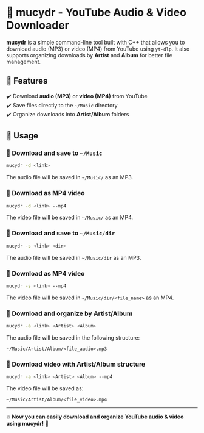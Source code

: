# 🎵 mucydr - YouTube Audio & Video Downloader  

**mucydr** is a simple command-line tool built with C++ that allows you to download audio (MP3) or video (MP4) from YouTube using `yt-dlp`. It also supports organizing downloads by **Artist** and **Album** for better file management.  

## 📌 Features  
✔️ Download **audio (MP3)** or **video (MP4)** from YouTube  
✔️ Save files directly to the `~/Music` directory  
✔️ Organize downloads into **Artist/Album** folders  

## 🚀 Usage  

### 🔹 Download and save to `~/Music`  
```sh
mucydr -d <link>
```
The audio file will be saved in `~/Music/` as an MP3.  

### 🔹 Download as **MP4 video**  
```sh
mucydr -d <link> --mp4
```
The video file will be saved in `~/Music/` as an MP4.  

### 🔹 Download and save to `~/Music/dir`  
```sh
mucydr -s <link> <dir>
```
The audio file will be saved in `~/Music/dir` as an MP3.

### 🔹 Download as **MP4 video**  
```sh
mucydr -s <link> --mp4
```
The video file will be saved in `~/Music/dir/<file_name>` as an MP4. 

### 🔹 Download and organize by **Artist/Album**  
```sh
mucydr -a <link> <Artist> <Album>
```
The audio file will be saved in the following structure:  
```
~/Music/Artist/Album/<file_audio>.mp3
```

### 🔹 Download **video** with Artist/Album structure  
```sh
mucydr -a <link> <Artist> <Album> --mp4
```
The video file will be saved as:  
```
~/Music/Artist/Album/<file_video>.mp4
```

---

🔥 **Now you can easily download and organize YouTube audio & video using mucydr!** 🚀
